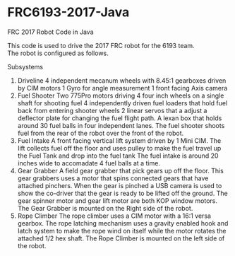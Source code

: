 # FRC6193-2017-Java
FRC 2017 Robot Code in Java

This code is used to drive the 2017 FRC robot for the 6193 team.<br>
The robot is configured as follows.

Subsystems
1. Driveline
   4 independent mecanum wheels with 8.45:1 gearboxes driven by CIM motors
   1 Gyro for angle measurement
   1 front facing Axis camera
2. Fuel Shooter
   Two 775Pro motors driving 4 four inch wheels on a single shaft for shooting fuel
   4 independently driven fuel loaders that hold fuel back from entering shooter wheels
   2 linear servos that a adjust a deflector plate for changing the fuel flight path.
   A lexan box that holds around 30 fuel balls in four independent lanes.
   The fuel shooter shoots fuel from the rear of the robot over the front of the robot.
3. Fuel Intake
   A front facing vertical lift system driven by 1 Mini CIM. The lift collects fuel off 
   the floor and uses pulley to make the fuel travel up the Fuel Tank and drop into the fuel tank
   The fuel intake is around 20 inches wide to accomadate 4 fuel balls at a time.
4. Gear Grabber
   A field gear grabber that pick gears up off the floor. This gear grabbers uses a motor that spins connected gears
   that have attached pinchers. When the gear is pinched a USB camera is used to show the co-driver that the gear is ready
   to be lifted off the ground.  The gear spinner motor and gear lift motor are both KOP window motors. 
   The Gear Grabber is mounted on the Right side of the robot.
5. Rope Climber
   The rope climber uses a CIM motor with a 16:1 versa gearbox. The rope latching mechanism uses a gravity enabled hook and latch
   system to make the rope wind on itself while the motor rotates the attached 1/2 hex shaft.
   The Rope Climber is mounted on the left side of the robot.
